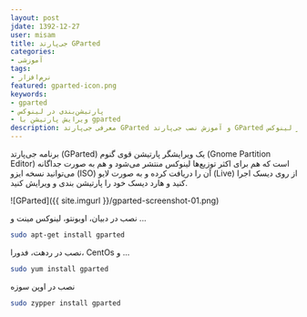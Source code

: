 ```yaml
---
layout: post
jdate: 1392-12-27
user: misam
title: جی‌پارتد GParted
categories:
- آموزشی
tags:
- نرم‌افزار
featured: gparted-icon.png
keywords:
- gparted
- پارتیشن‌بندی در لینوکس
- ویرایش پارتیشن با gparted
description: معرفی جی‌پارتد GParted و آموزش نصب جی‌پارتد GParted برای ویرایش پارتیشن در لینوکس
---
```


برنامه جی‌پارتد (GParted) یک ویرایشگر پارتیشن قوی گنوم (Gnome Partition Editor) است که هم برای اکثر توزیع‌ها لینوکس منتشر می‌شود و هم به صورت جداگانه می‌توانید نسخه ایزو (ISO) آن را دریافت کرده و به صورت لایو (Live) از روی دیسک اجرا کنید و هارد دیسک خود را پارتیشن بندی و ویرایش کنید.

![GParted]({{ site.imgurl }}/gparted-screenshot-01.png)

نصب در دبیان، اوبونتو، لینوکس مینت و ...

```sh
sudo apt-get install gparted
```

نصب در ردهت، فدورا، CentOs و ...

```sh
sudo yum install gparted
```

نصب در اوپن سوزه

```sh
sudo zypper install gparted
```